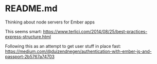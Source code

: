 # README.md

Thinking about node servers for Ember apps

This seems smart: https://www.terlici.com/2014/08/25/best-practices-express-structure.html

Following this as an attempt to get user stuff in place fast: https://medium.com/@duizendnegen/authentication-with-ember-js-and-passport-2b5767a74703
